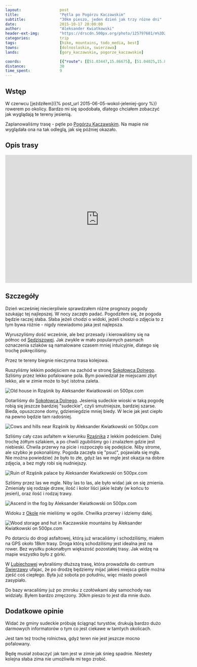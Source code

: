 ```yaml
---
layout:                 post
title:                  "Pętla po Pogórzu Kaczawskim"
subtitle:               "30km pieszo, jeden dzień jak trzy różne dni"
date:                   2015-10-17 20:00:00
author:                 "Aleksander Kwiatkowski"
header-ext-img:         "https://drscdn.500px.org/photo/125797681/m%3D2048/3e36c3a9e326f0318ed643f6c069f71a"
categories:             trip
tags:                   [hike, mountains, todo_media, best]
towns:                  [dolnoslaskie, swierzawa]
lands:                  [gory_kaczawskie, pogorze_kaczawskie]

coords:                 [{"route": [[51.03447,15.86675], [51.04025,15.83114], [51.02627,15.81714], [51.01957,15.80367], [51.01622,15.77792], [51.00197,15.78427], [50.99916,15.77929], [50.98830,15.78685], [50.99100,15.79157], [50.97900,15.81783], [50.97641,15.83465], [50.98695,15.83577], [50.99846,15.85963], [50.99683,15.87980], [51.01336,15.89388], [51.02465,15.88006], [51.02616,15.87139], [51.03550,15.86650]], "type": "hike"}, {"route": [[51.82294,16.58190], [51.80256,16.58156], [51.76614,16.52646], [51.73681,16.52577], [51.68363,16.52319], [51.67000,16.53504], [51.66223,16.53161], [51.60949,16.41814], [51.57846,16.42655], [51.55573,16.40904], [51.55861,16.32510], [51.53438,16.27944], [51.52658,16.28098], [51.51205,16.26381], [51.51109,16.23944], [51.49474,16.23103], [51.48908,16.21489], [51.47091,16.21317], [51.43079,16.16803], [51.40038,16.21970], [51.38999,16.22038], [51.38946,16.19961], [51.33394,16.16374], [51.22086,16.13541], [51.20108,16.11481], [51.19225,16.12786], [51.13757,15.95620], [51.12508,15.91740], [51.10654,15.90041], [51.09619,15.87500], [51.05693,15.86264], [51.05380,15.87037], [51.04075,15.87294], [51.03783,15.86573], [51.02553,15.87758]], "type": "car"}]
distance:               30
time_spent:             9
---
```


[wiki-sedziszowa]:              https://pl.wikipedia.org/wiki/S%C4%99dziszowa_(wojew%C3%B3dztwo_dolno%C5%9Bl%C4%85skie)
[wiki-sokolowiec-dolny]:        https://pl.wikipedia.org/wiki/Soko%C5%82owiec
[wiki-rzasnik]:                 https://pl.wikipedia.org/wiki/Rz%C4%85%C5%9Bnik_(wojew%C3%B3dztwo_dolno%C5%9Bl%C4%85skie)
[wiki-okole]:                   https://pl.wikipedia.org/wiki/Okole_(szczyt)
[wiki-lubiechowa]:              https://pl.wikipedia.org/wiki/Lubiechowa
[wiki-swierzawa]:               https://pl.wikipedia.org/wiki/%C5%9Awierzawa
[wiki-pogorze]:                 https://pl.wikipedia.org/wiki/Pog%C3%B3rze_Kaczawskie

Wstęp
-----

W czerwcu [jeździłem]({% post_url 2015-06-05-wokol-jeleniej-gory %}) rowerem po okolicy. Bardzo mi się
spodobała, dlatego chciałem zobaczyć jak wyglądają te tereny jesienią.

Zaplanowaliśmy trasę - pętle po [Pogórzu Kaczawskim][wiki-pogorze]. Na mapie nie wyglądała ona na tak
odleglą, jak się później okazało.

Opis trasy
----------

<iframe height='405' width='590' frameborder='0' allowtransparency='true' scrolling='no' src='https://www.strava.com/activities/418795820/embed/ad2de8d1a9ada01e4239c016a6653ef0de0ce237'></iframe>

Szczegóły
---------

Dzień wcześniej niecierpliwie sprawdzałem różne prognozy
pogody szukając tej najlepszej. W nocy zaczęło padać. Pogodziłem się, że pogoda będzie raczej słaba.
Słaba jeżeli chodzi o widoki, jeżeli chodzi o zdjęcia to z tym bywa różnie - nigdy niewiadomo
jaka jest najlepsza.

Wyruszyliśmy dość wcześnie, ale bez przesady i kierowaliśmy się na północ od [Sędziszowej][wiki-sedziszowa].
Jak zwykle w mało popularnych pasmach oznaczenia szlaków są namalowane czasem mniej
intuicyjnie, dlatego się trochę pokręciliśmy.

Przez te tereny biegnie nieczynna trasa kolejowa.

Ruszyliśmy lekkim podejściem na zachód w stronę [Sokołowca Dolnego][wiki-sokolowiec-dolny]. Szliśmy przez lekko
pofalowane pola. Bym powiedział że miejscami zbyt lekko, ale w zimie może to być istotna zaleta.

<div class='pixels-photo'>
  <p>
    <img src='https://drscdn.500px.org/photo/140810969/m%3D900/9d44c157d9117b2429449f799876a447' alt='Old house in Rząśnik by Aleksander Kwiatkowski on 500px.com'>
  </p>
  <a href='https://500px.com/photo/140810969/old-house-in-rz%C4%85%C5%9Bnik-by-aleksander-kwiatkowski' alt='Old house in Rząśnik by Aleksander Kwiatkowski on 500px.com'></a>
</div>
<script type='text/javascript' src='https://500px.com/embed.js'></script>

Dotarliśmy do [Sokołowca Dolnego][wiki-sokolowiec-dolny]. Jesienią sudeckie wioski w taką pogodę
robią się jeszcze bardziej "sudeckie", czyli smutniejsze, bardziej szarse. Bieda, opuszczone domy, gdzieniegdzie
mniej biedy. W lecie jak jest ciepło na pewno będzie tam radośniej.

<div class='pixels-photo'>
  <p>
    <img src='https://drscdn.500px.org/photo/127777903/m%3D900/e11618dd34a2ecb5c8d288be883399e6' alt='Cows and hills near Rząśnik by Aleksander Kwiatkowski on 500px.com'>
  </p>
  <a href='https://500px.com/photo/127777903/cows-and-hills-near-rz%C4%85%C5%9Bnik-by-aleksander-kwiatkowski' alt='Cows and hills near Rząśnik by Aleksander Kwiatkowski on 500px.com'></a>
</div>
<script type='text/javascript' src='https://500px.com/embed.js'></script>

Szliśmy cały czas asfaltem w kierunku [Rząśnika][wiki-rzasnik] z lekkim podeściem. Dalej trochę żółtym szlakiem,
a po chwili zgubiliśmy go i znalazłem gdzie jest niebieski. Chwila przerwy na picie i rozpoczęło się
podejście. Niby strome, ale szybko je pokonaliśmy. Pogoda zaczęła się "psuć", pojawiała się mgła.
Nie można powiedzieć że było to złe, gdyż las we mgle jest okazja na dobre zdjęcia, a bez mgły robi się nudniejszy.

<div class='pixels-photo'>
  <p>
    <img src='https://drscdn.500px.org/photo/140836127/m%3D900/906711beccdeaddbcc0e2a49960cc86c' alt='Ruin of Rząśnik palace by Aleksander Kwiatkowski on 500px.com'>
  </p>
  <a href='https://500px.com/photo/140836127/ruin-of-rz%C4%85%C5%9Bnik-palace-by-aleksander-kwiatkowski' alt='Ruin of Rząśnik palace by Aleksander Kwiatkowski on 500px.com'></a>
</div>
<script type='text/javascript' src='https://500px.com/embed.js'></script>

Szliśmy przez las we mgle. Niby las to las, ale było widać jak on się zmienia. Zmieniały się rodzaje drzew,
ilość i kolor liści jakie leżały (w końcu to jesień), oraz ilość i rodzaj trawy.

<div class='pixels-photo'>
  <p>
    <img src='https://drscdn.500px.org/photo/130141625/m%3D900/96d7ec1e102c8db42d1f649d4c6b786f' alt='Ascend in the fog by Aleksander Kwiatkowski on 500px.com'>
  </p>
  <a href='https://500px.com/photo/130141625/ascend-in-the-fog-by-aleksander-kwiatkowski' alt='Ascend in the fog by Aleksander Kwiatkowski on 500px.com'></a>
</div>
<script type='text/javascript' src='https://500px.com/embed.js'></script>

Widoku z [Okole][wiki-okole] nie mieliśmy w ogóle. Chwilka przerwy i idziemy dalej.

<div class='pixels-photo'>
  <p>
    <img src='https://drscdn.500px.org/photo/128754487/m%3D900/0e6e89497cbbf9abedef167fd568acea' alt='Wood storage and hut in Kaczawskie mountains by Aleksander Kwiatkowski on 500px.com'>
  </p>
  <a href='https://500px.com/photo/128754487/wood-storage-and-hut-in-kaczawskie-mountains-by-aleksander-kwiatkowski' alt='Wood storage and hut in Kaczawskie mountains by Aleksander Kwiatkowski on 500px.com'></a>
</div>
<script type='text/javascript' src='https://500px.com/embed.js'></script>

Po dotarciu do drogi asfaltowej, którą już wracaliśmy i schodziliśmy, miałem na GPS około 18km trasy.
Droga którą schodziliśmy jest idealna jest na rower. Bez wysiłku pokonałbym większość pozostałej trasy. Jak widzę
na mapie wszystko było z górki.

W [Lubiechowej][wiki-lubiechowa] wybraliśmy dłuższą trasę, która prowadziła do centrum
[Świerzawy][wiki-swierzawa] ufajac, że po drodzę będziemy mijać jakieś miejsca gdzie można zjeść
coś ciepłego. Była już sobota po południu, więc miasto powoli zasypiało.

Do bazy wracaliśmy już po zmroku z czołówkami aby samochody nas widziały. Byłem bardzo zmęczony.
30km pieszo to jest dla mnie dużo.

Dodatkowe opinie
----------------

Widać że gminy sudeckie próbuję ściągnąć turystów, drukują bardzo dużo darmowych informatorów
o tym co jest ciekawe w tamtych okolicach.

Jest tam też trochę rolnictwa, gdyż teren nie jest jeszcze mocno pofalowany.

Będę musiał zobaczyć jak tam jest w zimie jak śnieg spadnie. Niestety kolejna
słaba zima nie umożliwiła mi tego zrobić.

